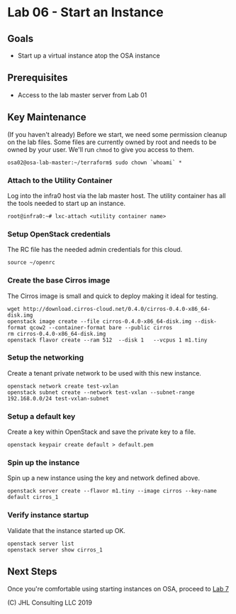# Lab 06 - Start an Instance

## Goals

* Start up a virtual instance atop the OSA instance

## Prerequisites

* Access to the lab master server from Lab 01

## Key Maintenance

(If you haven't already)
Before we start, we need some permission cleanup on the lab files. Some files are currently owned by root and needs to be owned by your user. We'll run ```chmod``` to give you access to them.

```
osa02@osa-lab-master:~/terraform$ sudo chown `whoami` *
```

### Attach to the Utility Container

Log into the infra0 host via the lab master host. The utility container has all the tools needed to start up an instance.

```
root@infra0:~# lxc-attach <utility container name>
```

### Setup OpenStack credentials

The RC file has the needed admin credentials for this cloud.
```
source ~/openrc
```

### Create the base Cirros image

The Cirros image is small and quick to deploy making it ideal for testing.

```
wget http://download.cirros-cloud.net/0.4.0/cirros-0.4.0-x86_64-disk.img
openstack image create --file cirros-0.4.0-x86_64-disk.img --disk-format qcow2 --container-format bare --public cirros
rm cirros-0.4.0-x86_64-disk.img
openstack flavor create --ram 512  --disk 1   --vcpus 1 m1.tiny
```

### Setup the networking

Create a tenant private network to be used with this new instance.

```
openstack network create test-vxlan
openstack subnet create --network test-vxlan --subnet-range 192.168.0.0/24 test-vxlan-subnet
```

### Setup a default key

Create a key within OpenStack and save the private key to a file.

```
openstack keypair create default > default.pem
```

### Spin up the instance

Spin up a new instance using the key and network defined above.

```
openstack server create --flavor m1.tiny --image cirros --key-name default cirros_1
```

### Verify instance startup

Validate that the instance started up OK.

```
openstack server list
openstack server show cirros_1
```

## Next Steps

Once you're comfortable using starting instances on OSA, proceed to [Lab 7](Lab07.md)

(C) JHL Consulting LLC 2019
